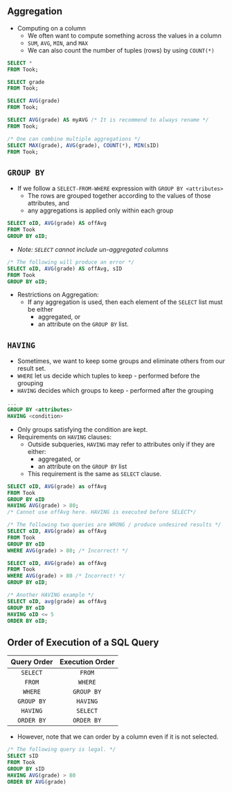 ## Aggregation
- Computing on a column
	- We often want to compute something across the values in a column
	- `SUM`, `AVG`, `MIN`, and `MAX`
	- We can also count the number of tuples (rows) by using `COUNT(*)`
```sql
SELECT *
FROM Took;

SELECT grade
FROM Took;

SELECT AVG(grade)
FROM Took;

SELECT AVG(grade) AS myAVG /* It is recommend to always rename */
FROM Took;

/* One can combine multiple aggregations */
SELECT MAX(grade), AVG(grade), COUNT(*), MIN(sID)
FROM Took;
```
## `GROUP BY`
- If we follow a `SELECT-FROM-WHERE` expression with `GROUP BY <attributes>`
	- The rows are grouped together according to the values of those attributes, and
	- any aggregations is applied only within each group 
```sql
SELECT oID, AVG(grade) AS offAvg
FROM Took
GROUP BY oID;
```
- *Note: `SELECT` cannot include un-aggregated columns*
```sql
/* The following will produce an error */
SELECT oID, AVG(grade) AS offAvg, sID
FROM Took
GROUP BY oID;
```
- Restrictions on Aggregation:
	- If any aggregation is used, then each element of the `SELECT` list must be either
		- aggregated, or
		- an attribute on the `GROUP BY` list.
## `HAVING`
- Sometimes, we want to keep some groups and eliminate others from our result set. 
- `WHERE` let us decide which tuples to keep - performed before the grouping
- `HAVING` decides which groups to keep - performed after the grouping
```sql
...
GROUP BY <attributes>
HAVING <condition>
```
- Only groups satisfying the condition are kept.
- Requirements on `HAVING` clauses:
	- Outside subqueries, `HAVING` may refer to attributes only if they are either:
		- aggregated, or 
		- an attribute on the `GROUP BY` list
	- This requirement is the same as `SELECT` clause.
```sql
SELECT oID, AVG(grade) as offAvg
FROM Took
GROUP BY oID
HAVING AVG(grade) > 80; 
/* Cannot use offAvg here. HAVING is executed before SELECT*/

/* The following two queries are WRONG / produce undesired results */
SELECT oID, AVG(grade) as offAvg
FROM Took
GROUP BY oID
WHERE AVG(grade) > 80; /* Incorrect! */

SELECT oID, AVG(grade) as offAvg
FROM Took
WHERE AVG(grade) > 80 /* Incorrect! */
GROUP BY oID;

/* Another HAVING example */
SELECT oID, avg(grade) as offAvg
GROUP BY oID
HAVING oID <= 5
ORDER BY oID; 
```

## Order of Execution of a SQL Query
| Query Order | Execution Order |
| :---------: | :-------------: |
|  `SELECT`   |     `FROM`      |
|   `FROM`    |     `WHERE`     |
|   `WHERE`   |   `GROUP BY`    |
| `GROUP BY`  |    `HAVING`     |
|  `HAVING`   |    `SELECT`     |
| `ORDER BY`  |   `ORDER BY`    |
- However, note that we can order by a column even if it is not selected.
```sql
/* The following query is legal. */
SELECT sID
FROM Took
GROUP BY sID
HAVING AVG(grade) > 80
ORDER BY AVG(grade)
```

